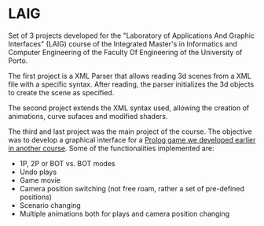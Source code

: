 # LAIG

Set of 3 projects developed for the "Laboratory of Applications And Graphic Interfaces" (LAIG) course of the Integrated Master's in Informatics and Computer Engineering of the Faculty Of Engineering of the University of Porto.

The first project is a XML Parser that allows reading 3d scenes from a XML file with a specific syntax. After reading, the parser initializes the 3d objects to create the scene as specified.

The second project extends the XML syntax used, allowing the creation of animations, curve sufaces and modified shaders.

The third and last project was the main project of the course. The objective was to develop a graphical interface for a [Prolog game we developed earlier in another course](https://github.com/gtugablue/PLOG-MOD-X). Some of the functionalities implemented are:
- 1P, 2P or BOT vs. BOT modes
- Undo plays
- Game movie
- Camera position switching (not free roam, rather a set of pre-defined positions)
- Scenario changing
- Multiple animations both for plays and camera position changing
